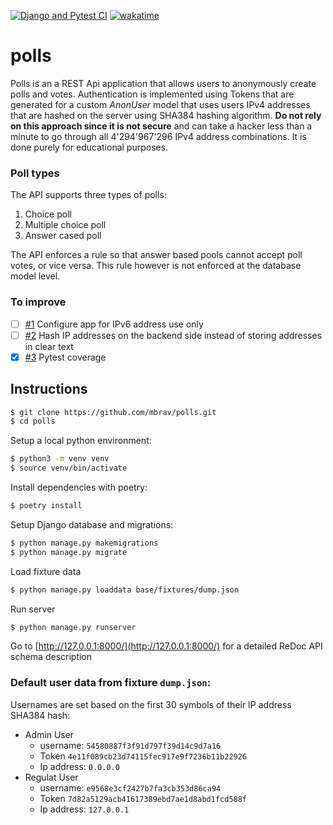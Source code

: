 [![Django and Pytest CI](https://github.com/mbrav/polls/actions/workflows/django.yml/badge.svg)](https://github.com/mbrav/polls/actions/workflows/django.yml)
[![wakatime](https://wakatime.com/badge/user/54ad05ce-f39b-4fa3-9f2a-6fe4b1c53ba4/project/6f9b9719-dd0c-4d89-a5fa-709edfe36471.svg)](https://wakatime.com/badge/user/54ad05ce-f39b-4fa3-9f2a-6fe4b1c53ba4/project/6f9b9719-dd0c-4d89-a5fa-709edfe36471)

# polls

Polls is an a REST Api application that allows users to anonymously create polls and votes. Authentication is implemented using Tokens that are generated for a custom _AnonUser_ model that uses users IPv4 addresses that are hashed on the server using SHA384 hashing algorithm. **Do not rely on this approach since it is not secure** and can take a hacker less than a minute to go through all 4'294'967'296 IPv4 address combinations. It is done purely for educational purposes.

### Poll types

The API supports three types of polls:

1. Choice poll
2. Multiple choice poll
3. Answer cased poll

The API enforces a rule so that answer based pools cannot accept poll votes, or vice versa. This rule however is not enforced at the database model level.

### To improve

-   [ ] [#1](https://github.com/mbrav/polls/issues/1) Configure app for IPv6 address use only
-   [ ] [#2](https://github.com/mbrav/polls/issues/2) Hash IP addresses on the backend side instead of storing addresses in clear text
-   [x] [#3](https://github.com/mbrav/polls/issues/3) Pytest coverage

## Instructions

```bash
$ git clone https://github.com/mbrav/polls.git
$ cd polls
```

Setup a local python environment:

```bash
$ python3 -m venv venv
$ source venv/bin/activate
```

Install dependencies with poetry:

```bash
$ poetry install
```

Setup Django database and migrations:

```bash
$ python manage.py makemigrations
$ python manage.py migrate
```

Load fixture data

```bash
$ python manage.py loaddata base/fixtures/dump.json
```

Run server

```bash
$ python manage.py runserver
```

Go to [http://127.0.0.1:8000/](http://127.0.0.1:8000/) for a detailed ReDoc API schema description

### Default user data from fixture `dump.json`:

Usernames are set based on the first 30 symbols of their IP address SHA384 hash:

-   Admin User
    -   username: `54580887f3f91d797f39d14c9d7a16`
    -   Token `4e11f089cb23d74115fec917e9f7236b11b22926`
    -   Ip address: `0.0.0.0`
-   Regulat User
    -   username: `e9568e3cf2427b7fa3cb353d86ca94`
    -   Token `7d82a5129acb41617389ebd7ae1d8abd1fcd588f`
    -   Ip address: `127.0.0.1`
